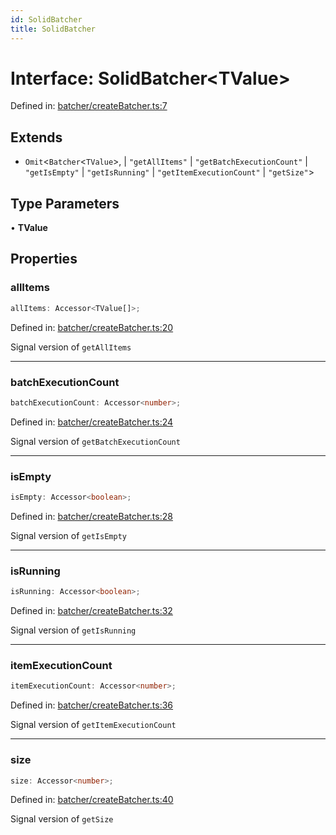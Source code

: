 ```yaml
---
id: SolidBatcher
title: SolidBatcher
---
```


<!-- DO NOT EDIT: this page is autogenerated from the type comments -->

# Interface: SolidBatcher\<TValue\>

Defined in: [batcher/createBatcher.ts:7](https://github.com/TanStack/pacer/blob/main/packages/solid-pacer/src/batcher/createBatcher.ts#L7)

## Extends

- `Omit`\<`Batcher`\<`TValue`\>, 
  \| `"getAllItems"`
  \| `"getBatchExecutionCount"`
  \| `"getIsEmpty"`
  \| `"getIsRunning"`
  \| `"getItemExecutionCount"`
  \| `"getSize"`\>

## Type Parameters

• **TValue**

## Properties

### allItems

```ts
allItems: Accessor<TValue[]>;
```

Defined in: [batcher/createBatcher.ts:20](https://github.com/TanStack/pacer/blob/main/packages/solid-pacer/src/batcher/createBatcher.ts#L20)

Signal version of `getAllItems`

***

### batchExecutionCount

```ts
batchExecutionCount: Accessor<number>;
```

Defined in: [batcher/createBatcher.ts:24](https://github.com/TanStack/pacer/blob/main/packages/solid-pacer/src/batcher/createBatcher.ts#L24)

Signal version of `getBatchExecutionCount`

***

### isEmpty

```ts
isEmpty: Accessor<boolean>;
```

Defined in: [batcher/createBatcher.ts:28](https://github.com/TanStack/pacer/blob/main/packages/solid-pacer/src/batcher/createBatcher.ts#L28)

Signal version of `getIsEmpty`

***

### isRunning

```ts
isRunning: Accessor<boolean>;
```

Defined in: [batcher/createBatcher.ts:32](https://github.com/TanStack/pacer/blob/main/packages/solid-pacer/src/batcher/createBatcher.ts#L32)

Signal version of `getIsRunning`

***

### itemExecutionCount

```ts
itemExecutionCount: Accessor<number>;
```

Defined in: [batcher/createBatcher.ts:36](https://github.com/TanStack/pacer/blob/main/packages/solid-pacer/src/batcher/createBatcher.ts#L36)

Signal version of `getItemExecutionCount`

***

### size

```ts
size: Accessor<number>;
```

Defined in: [batcher/createBatcher.ts:40](https://github.com/TanStack/pacer/blob/main/packages/solid-pacer/src/batcher/createBatcher.ts#L40)

Signal version of `getSize`
